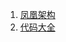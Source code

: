 1. [凤凰架构](https://icyfenix.cn/)
2. [代码大全](https://github.com/cq0206/good-books/blob/master/%E4%BB%A3%E7%A0%81%E5%A4%A7%E5%85%A8/Code%20Complete%5B%E4%BB%A3%E7%A0%81%E5%A4%A7%E5%85%A8%5D%20--%20%E7%AC%AC2%E7%89%88%28%E4%B8%AD%E6%96%87%E7%89%88%29.pdf)